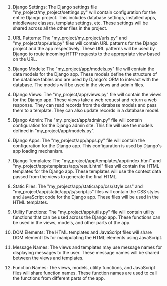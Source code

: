 1. Django Settings: The Django settings file "my_project/my_project/settings.py" will contain configuration for the entire Django project. This includes database settings, installed apps, middleware classes, template settings, etc. These settings will be shared across all the other files in the project.

2. URL Patterns: The "my_project/my_project/urls.py" and "my_project/app/urls.py" files will contain URL patterns for the Django project and the app respectively. These URL patterns will be used by Django to route incoming HTTP requests to the appropriate view based on the URL.

3. Django Models: The "my_project/app/models.py" file will contain the data models for the Django app. These models define the structure of the database tables and are used by Django's ORM to interact with the database. The models will be used in the views and admin files.

4. Django Views: The "my_project/app/views.py" file will contain the views for the Django app. These views take a web request and return a web response. They can read records from the database models and pass them to a template. They can also update records in a database model.

5. Django Admin: The "my_project/app/admin.py" file will contain configuration for the Django admin site. This file will use the models defined in "my_project/app/models.py".

6. Django Apps: The "my_project/app/apps.py" file will contain the configuration for the Django app. This configuration is used by Django's app loading mechanism.

7. Django Templates: The "my_project/app/templates/app/index.html" and "my_project/app/templates/app/result.html" files will contain the HTML templates for the Django app. These templates will use the context data passed from the views to generate the final HTML.

8. Static Files: The "my_project/app/static/app/css/style.css" and "my_project/app/static/app/js/script.js" files will contain the CSS styles and JavaScript code for the Django app. These files will be used in the HTML templates.

9. Utility Functions: The "my_project/app/utils.py" file will contain utility functions that can be used across the Django app. These functions can be used in the views, models, and other parts of the app.

10. DOM Elements: The HTML templates and JavaScript files will share DOM element IDs for manipulating the HTML elements using JavaScript.

11. Message Names: The views and templates may use message names for displaying messages to the user. These message names will be shared between the views and templates.

12. Function Names: The views, models, utility functions, and JavaScript files will share function names. These function names are used to call the functions from different parts of the app.